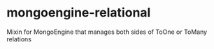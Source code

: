 mongoengine-relational
======================

Mixin for MongoEngine that manages both sides of ToOne or ToMany relations